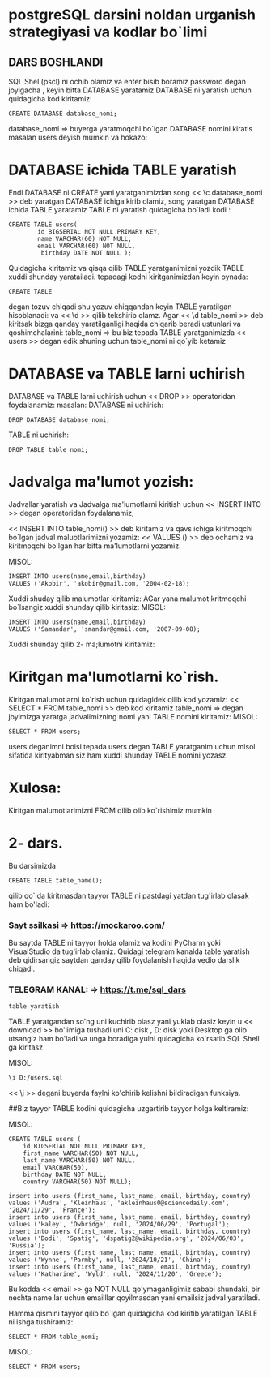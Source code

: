 # postgreSQL darsini noldan urganish strategiyasi va kodlar bo`limi
## DARS BOSHLANDI

SQL Shel (pscl) ni ochib olamiz va enter bisib boramiz password degan joyigacha ,
keyin bitta DATABASE yaratamiz DATABASE ni yaratish uchun quidagicha kod kiritamiz:

```
CREATE DATABASE database_nomi;
```

database_nomi => buyerga yaratmoqchi bo`lgan DATABASE nomini kiratis masalan users deyish mumkin va hokazo:

# DATABASE ichida TABLE yaratish

Endi DATABASE  ni CREATE yani yaratganimizdan song << \c database_nomi >> deb yaratgan DATABASE ichiga kirib olamiz,
song yaratgan DATABASE ichida TABLE yaratamiz TABLE ni yaratish quidagicha bo`ladi kodi :

```
CREATE TABLE users(
        id BIGSERIAL NOT NULL PRIMARY KEY,
        name VARCHAR(60) NOT NULL,
        email VARCHAR(60) NOT NULL,
         birthday DATE NOT NULL );

```

Quidagicha kiritamiz va qisqa qilib TABLE yaratganimizni yozdik TABLE xuddi shunday yaratailadi.
tepadagi kodni kiritganimizdan keyin oynada:

```
CREATE TABLE
```

degan tozuv chiqadi shu yozuv chiqqandan keyin TABLE yaratilgan hisoblanadi:
va << \d >> qilib tekshirib olamz.
Agar << \d table_nomi  >> deb kiritsak bizga qanday yaratilganligi haqida chiqarib beradi ustunlari va qoshimchalarini:
table_nomi => bu biz tepada TABLE yaratganimizda << users >> degan edik shuning uchun table_nomi ni qo`yib ketamiz

# DATABASE va TABLE larni uchirish

DATABASE va TABLE larni uchirish uchun << DROP >> operatoridan foydalanamiz:
masalan:
DATABASE ni uchirish:

```
DROP DATABASE database_nomi;
```

TABLE ni uchirish:

```
DROP TABLE table_nomi;
```

# Jadvalga ma'lumot yozish:

Jadvallar yaratish va Jadvalga ma'lumotlarni kiritish uchun << INSERT INTO >> degan operatoridan foydalanamiz,

<< INSERT INTO table_nomi()  >>  deb kiritamiz va qavs ichiga kiritmoqchi bo`lgan jadval maluotlarimizni yozamiz:
<< VALUES () >> deb ochamiz va kiritmoqchi bo'lgan har bitta ma'lumotlarni yozamiz:

MISOL:

```
INSERT INTO users(name,email,birthday)
VALUES ('Akobir', 'akobir@gmail.com, '2004-02-18);
```

Xuddi shuday qilib malumotlar kiritamiz:
AGar yana malumot kritmoqchi bo`lsangiz xuddi shunday qilib kiritasiz:
MISOL:

```
INSERT INTO users(name,email,birthday)
VALUES ('Samandar', 'smandar@gmail.com, '2007-09-08);
```

Xuddi shunday qilib 2- ma;lumotni kiritamiz:

# Kiritgan ma'lumotlarni ko`rish.

Kiritgan malumotlarni ko`rish uchun quidagidek qilib kod yozamiz:
<< SELECT * FROM table_nomi >> deb kod kiritamiz table_nomi => degan joyimizga yaratga jadvalimizning nomi yani 
TABLE nomini kiritamiz:
MISOL:

```
SELECT * FROM users;
```

users deganimni boisi tepada users degan TABLE yaratganim uchun misol sifatida kirityabman siz ham xuddi shunday TABLE nomini yozasz.

# Xulosa:

Kiritgan malumotlarimizni FROM qilib olib ko`rishimiz mumkin


# 2- dars.

Bu darsimizda 
```commandline
CREATE TABLE table_name();
```

qilib qo`lda kiritmasdan tayyor TABLE ni pastdagi yatdan tug'irlab olasak ham bo'ladi:

### Sayt ssilkasi => https://mockaroo.com/

Bu saytda TABLE ni tayyor holda olamiz va kodini PyCharm yoki VisualStudio da tug'irlab olamiz.
Quidagi telegram kanalda table yaratish deb qidirsangiz saytdan qanday qilib foydalanish haqida vedio darslik chiqadi.

### TELEGRAM KANAL: => https://t.me/sql_dars

```commandline
table yaratish
```
TABLE yaratgandan so'ng uni kuchirib olasz yani yuklab olasiz keyin u << download >>  bo'limiga tushadi
uni C: disk , D: disk yoki Desktop ga olib utsangiz ham bo'ladi va unga boradiga yulni quidagicha ko`rsatib SQL Shell ga kiritasz

MISOL:

```commandline
\i D:/users.sql
```

<< \i >> degani buyerda faylni ko'chirib kelishni bildiradigan funksiya.

##Biz tayyor TABLE kodini quidagicha uzgartirib tayyor holga keltiramiz:

MISOL:

```commandline
CREATE TABLE users (
    id BIGSERIAL NOT NULL PRIMARY KEY,
	first_name VARCHAR(50) NOT NULL,
	last_name VARCHAR(50) NOT NULL,
	email VARCHAR(50),
	birthday DATE NOT NULL,
	country VARCHAR(50) NOT NULL);

insert into users (first_name, last_name, email, birthday, country)
values ('Audra', 'Kleinhaus', 'akleinhaus0@sciencedaily.com', '2024/11/29', 'France');
insert into users (first_name, last_name, email, birthday, country)
values ('Haley', 'Owbridge', null, '2024/06/29', 'Portugal');
insert into users (first_name, last_name, email, birthday, country)
values ('Dodi', 'Spatig', 'dspatig2@wikipedia.org', '2024/06/03', 'Russia');
insert into users (first_name, last_name, email, birthday, country)
values ('Wynne', 'Parmby', null, '2024/10/21', 'China');
insert into users (first_name, last_name, email, birthday, country)
values ('Katharine', 'Wyld', null, '2024/11/20', 'Greece');
```

Bu kodda << email >> ga NOT NULL qo'ymaganligimiz sababi shundaki, bir nechta name lar uchun
emailllar qoyilmasdan yani emailsiz jadval yaratiladi.

Hamma qismini tayyor qilib bo`lgan quidagicha kod kiritib yaratilgan TABLE ni ishga tushiramiz:

```commandline
SELECT * FROM table_nomi;
```


MISOL:

```commandline
SELECT * FROM users;
```









